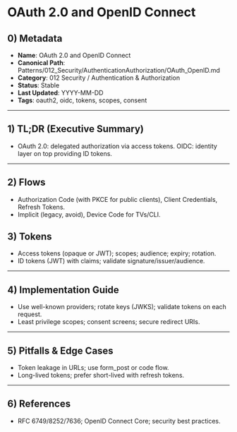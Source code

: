 # OAuth 2.0 and OpenID Connect

## 0) Metadata
- **Name**: OAuth 2.0 and OpenID Connect
- **Canonical Path**: Patterns/012_Security/AuthenticationAuthorization/OAuth_OpenID.md
- **Category**: 012 Security / Authentication & Authorization
- **Status**: Stable
- **Last Updated**: YYYY-MM-DD
- **Tags**: oauth2, oidc, tokens, scopes, consent

---

## 1) TL;DR (Executive Summary)
- OAuth 2.0: delegated authorization via access tokens. OIDC: identity layer on top providing ID tokens.

---

## 2) Flows
- Authorization Code (with PKCE for public clients), Client Credentials, Refresh Tokens.
- Implicit (legacy, avoid), Device Code for TVs/CLI.

## 3) Tokens
- Access tokens (opaque or JWT); scopes; audience; expiry; rotation.
- ID tokens (JWT) with claims; validate signature/issuer/audience.

---

## 4) Implementation Guide
- Use well-known providers; rotate keys (JWKS); validate tokens on each request.
- Least privilege scopes; consent screens; secure redirect URIs.

---

## 5) Pitfalls & Edge Cases
- Token leakage in URLs; use form_post or code flow.
- Long-lived tokens; prefer short-lived with refresh tokens.

---

## 6) References
- RFC 6749/8252/7636; OpenID Connect Core; security best practices.
